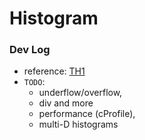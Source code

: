 # Histogram

### Dev Log

- reference: [TH1](https://root.cern.ch/doc/master/classTH1.html)
- `TODO`:
  - underflow/overflow,
  - div and more
  - performance (cProfile),
  - multi-D histograms
